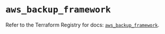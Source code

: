 # `aws_backup_framework`

Refer to the Terraform Registry for docs: [`aws_backup_framework`](https://registry.terraform.io/providers/hashicorp/aws/5.82.2/docs/resources/backup_framework).
